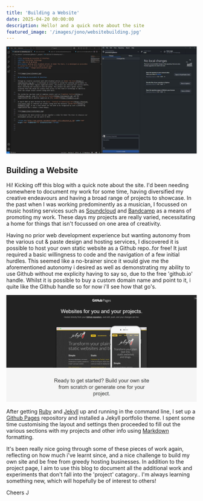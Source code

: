 ```yaml
---
title: 'Building a Website'
date: 2025-04-20 00:00:00
description: Hello! and a quick note about the site
featured_image: '/images/jono/websitebuilding.jpg'
---
```


![](/images/jono/websitebuilding.jpg)

## Building a Website

Hi! Kicking off this blog with a quick note about the site. I'd been needing somewhere to document my work for some time, having diversified my creative endeavours and having a broad range of projects to showcase. In the past when I was working predominently as a musician, I focussed on music hosting services such as [Soundcloud](https://soundcloud.com/johnnysideways) and [Bandcamp](https://johnnysideways.bandcamp.com) as a means of promoting my work. These days my projects are really varied, necessitating a home for things that isn't focussed on one area of creativity.

Having no prior web development experience but wanting autonomy from the various cut & paste design and hosting services, I discovered it is possible to host your own static website as a Github repo..for free! It just required a basic willingness to code and the navigation of a few initial hurdles. This seemed like a no-brainer since it would give me the aforementioned autonomy i desired as well as demonstrating my ability to use Github without me explicity having to say so, due to the free 'github.io' handle. Whilst it is possible to buy a custom domain name and point to it, i quite like the Github handle so for now i'll see how that go's.

![](/images/jono/githubpages.jpg)

After getting [Ruby](https://ruby-lang.org/en/) and [Jekyll](https://jekyllrb.com) up and running in the command line, I set up a [Github Pages](https://pages.github.com) repository and installed a Jekyll portfolio theme. I spent some time customising the layout and settings then proceeded to fill out the various sections with my projects and other info using [Markdown](https://markdownguide.org) formatting.

It's been really nice going through some of these pieces of work again, reflecting on how much i've learnt since, and a nice challenge to build my own site and be free from greedy hosting businesses. In addition to the project page, I aim to use this blog to document all the additional work and experiments that don't fall into the 'project' catagory.. I'm always learning something new, which will hopefully be of interest to others!

Cheers
J


